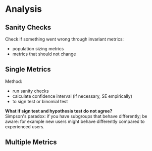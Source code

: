 # Analysis

## Sanity Checks
Check if something went wrong through invariant metrics: 

- population sizing metrics
- metrics that should not change


## Single Metrics
Method: 

- run sanity checks
- calculate confidence interval (if necessary, SE empirically)
- to sign test or binomial test

**What if sign test and hypothesis test do not agree?**  
Simpson's paradox: if you have subgroups that behave differently; be aware: for example new users might behave differently compared to experienced users. 

## Multiple Metrics
